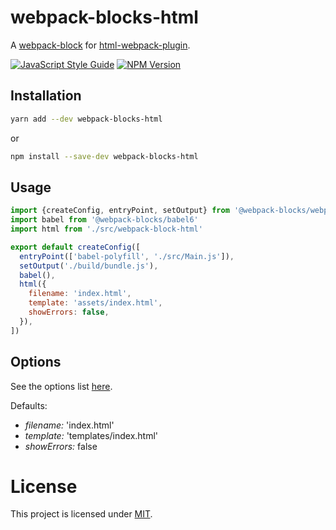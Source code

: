 # webpack-blocks-html

A [webpack-block](https://github.com/andywer/webpack-blocks) for [html-webpack-plugin](https://github.com/jantimon/html-webpack-plugin).

[![JavaScript Style Guide](https://img.shields.io/badge/code%20style-standard-brightgreen.svg)](http://standardjs.com/)
[![NPM Version](https://img.shields.io/npm/v/webpack-blocks-html.svg)](https://www.npmjs.com/package/webpack-blocks-html)

## Installation

```sh
yarn add --dev webpack-blocks-html
```

or

```sh
npm install --save-dev webpack-blocks-html
```

## Usage

```js
import {createConfig, entryPoint, setOutput} from '@webpack-blocks/webpack2'
import babel from '@webpack-blocks/babel6'
import html from './src/webpack-block-html'

export default createConfig([
  entryPoint(['babel-polyfill', './src/Main.js']),
  setOutput('./build/bundle.js'),
  babel(),
  html({
    filename: 'index.html',
    template: 'assets/index.html',
    showErrors: false,
  }),
])
```

## Options

See the options list [here](https://github.com/jantimon/html-webpack-plugin#configuration).

Defaults:

* *filename:* 'index.html'
* *template:* 'templates/index.html'
* *showErrors:* false

# License

This project is licensed under [MIT](https://github.com/ecliptic/webpack-blocks-html/blob/master/LICENSE).
